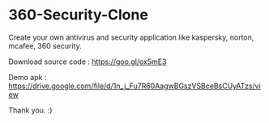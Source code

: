 # 360-Security-Clone

Create your own antivirus and security application like kaspersky, norton, mcafee, 360 security.

Download source code : https://goo.gl/ox5mE3

Demo apk : https://drive.google.com/file/d/1n_j_Fu7R60AagwBGszVSBceBsCUyATzs/view

Thank you. :)
